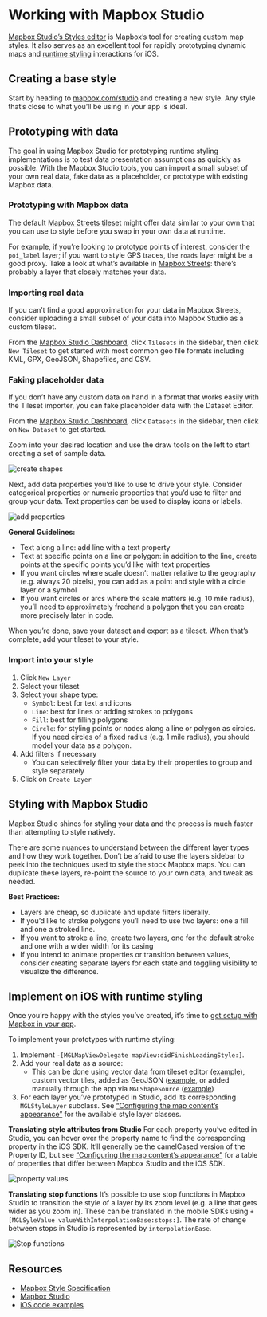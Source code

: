 # Working with Mapbox Studio

[Mapbox Studio’s Styles editor](http://mapbox.com/studio) is Mapbox’s tool for creating custom map styles. It also serves as an excellent tool for rapidly prototyping dynamic maps and [runtime styling](runtime-styling.html) interactions for iOS.

## Creating a base style

Start by heading to [mapbox.com/studio](https://www.mapbox.com/studio) and creating a new style. Any style that’s close to what you’ll be using in your app is ideal.

## Prototyping with data

The goal in using Mapbox Studio for prototyping runtime styling implementations is to test data presentation assumptions as quickly as possible. With the Mapbox Studio tools, you can import a small subset of your own real data, fake data as a placeholder, or prototype with existing Mapbox data.

### Prototyping with Mapbox data
The default [Mapbox Streets tileset](https://www.mapbox.com/studio/tilesets/mapbox.mapbox-streets-v7/) might offer data similar to your own that you can use to style before you swap in your own data at runtime.

For example, if you’re looking to prototype points of interest, consider the `poi_label` layer; if you want to style GPS traces, the `roads` layer might be a good proxy. Take a look at what’s available in [Mapbox Streets](https://www.mapbox.com/studio/tilesets/mapbox.mapbox-streets-v7/): there’s probably a layer that closely matches your data.

### Importing real data
If you can’t find a good approximation for your data in Mapbox Streets, consider uploading a small subset of your data into Mapbox Studio as a custom tileset.

From the [Mapbox Studio Dashboard](https://www.mapbox.com/studio/), click `Tilesets` in the sidebar, then click `New Tileset` to get started with most common geo file formats including KML, GPX, GeoJSON, Shapefiles, and CSV.

### Faking placeholder data
If you don’t have any custom data on hand in a format that works easily with the Tileset importer, you can fake placeholder data with the Dataset Editor.

From the [Mapbox Studio Dashboard](https://www.mapbox.com/studio/), click `Datasets` in the sidebar, then click on `New Dataset` to get started.

Zoom into your desired location and use the draw tools on the left to start creating a set of sample data.

![create shapes](img/studio-workflow/create-polygons.gif)

Next, add data properties you’d like to use to drive your style. Consider categorical properties or numeric properties that you’d use to filter and group your data. Text properties can be used to display icons or labels.

![add properties](img/studio-workflow/add-properties.gif)

**General Guidelines:**

* Text along a line: add line with a text property
* Text at specific points on a line or polygon: in addition to the line, create points at the specific points you’d like with text properties
* If you want circles where scale doesn’t matter relative to the geography (e.g. always 20 pixels), you can add as a point and style with a circle layer or a symbol
* If you want circles or arcs where the scale matters (e.g. 10 mile radius), you’ll need to approximately freehand a polygon that you can create more precisely later in code.

When you’re done, save your dataset and export as a tileset. When that’s complete, add your tileset to your style.

### Import into your style

1. Click `New Layer`
2. Select your tileset
3. Select your shape type:
    * `Symbol`: best for text and icons
    * `Line`: best for lines or adding strokes to polygons
    * `Fill`: best for filling polygons
    * `Circle`: for styling points or nodes along a line or polygon as circles. If you need circles of a fixed radius (e.g. 1 mile radius), you should model your data as a polygon.
4. Add filters if necessary
    * You can selectively filter your data by their properties to group and style separately
5. Click on `Create Layer`

## Styling with Mapbox Studio

Mapbox Studio shines for styling your data and the process is much faster than attempting to style natively.

There are some nuances to understand between the different layer types and how they work together. Don’t be afraid to use the layers sidebar to peek into the techniques used to style the stock Mapbox maps. You can duplicate these layers, re-point the source to your own data, and tweak as needed.

**Best Practices:**

* Layers are cheap, so duplicate and update filters liberally.
* If you’d like to stroke polygons you’ll need to use two layers: one a fill and one a stroked line.
* If you want to stroke a line, create two layers, one for the default stroke and one with a wider width for its casing
* If you intend to animate properties or transition between values, consider creating separate layers for each state and toggling visibility to visualize the difference.

## Implement on iOS with runtime styling

Once you’re happy with the styles you’ve created, it’s time to [get setup with Mapbox in your app](https://www.mapbox.com/ios-sdk/).

To implement your prototypes with runtime styling:

1. Implement `-[MGLMapViewDelegate mapView:didFinishLoadingStyle:]`.
2. Add your real data as a source:
    * This can be done using vector data from tileset editor ([example](https://www.mapbox.com/ios-sdk/examples/runtime-circle-styles)), custom vector tiles, added as GeoJSON ([example](https://www.mapbox.com/ios-sdk/examples/runtime-add-line), or added manually through the app via `MGLShapeSource` ([example](https://www.mapbox.com/ios-sdk/examples/runtime-multiple-annotations))
3. For each layer you’ve prototyped in Studio, add its corresponding `MGLStyleLayer` subclass. See [“Configuring the map content’s appearance”](for-style-authors.html#configuring-the-map-content-s-appearance) for the available style layer classes.

**Translating style attributes from Studio**
For each property you’ve edited in Studio, you can hover over the property name to find the corresponding property in the iOS SDK. It’ll generally be the camelCased version of the Property ID, but see [“Configuring the map content’s appearance”](for-style-authors.html#configuring-the-map-content-s-appearance) for a table of properties that differ between Mapbox Studio and the iOS SDK.

![property values](img/studio-workflow/property-values.png)

**Translating stop functions**
It’s possible to use stop functions in Mapbox Studio to transition the style of a layer by its zoom level (e.g. a line that gets wider as you zoom in). These can be translated in the mobile SDKs using `+[MGLSyleValue valueWithInterpolationBase:stops:]`. The rate of change between stops in Studio is represented by `interpolationBase`.

![Stop functions](img/studio-workflow/stop-functions.png)

## Resources

* [Mapbox Style Specification](https://www.mapbox.com/mapbox-gl-style-spec/)
* [Mapbox Studio](https://www.mapbox.com/mapbox-studio/)
* [iOS code examples](https://www.mapbox.com/ios-sdk/examples/)

